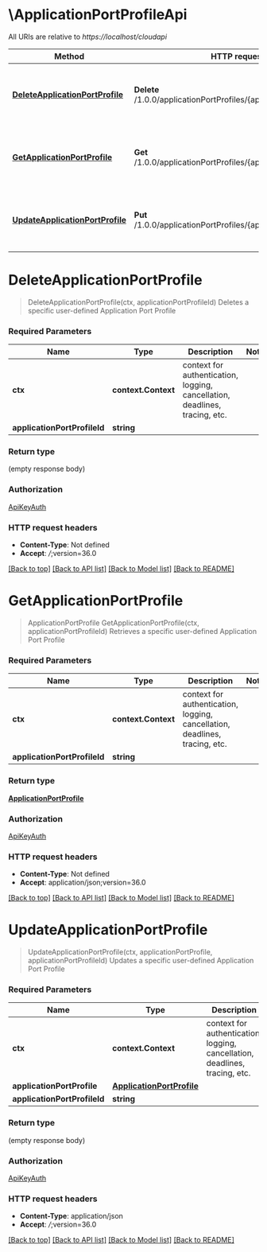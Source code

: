 # \ApplicationPortProfileApi

All URIs are relative to *https://localhost/cloudapi*

Method | HTTP request | Description
------------- | ------------- | -------------
[**DeleteApplicationPortProfile**](ApplicationPortProfileApi.md#DeleteApplicationPortProfile) | **Delete** /1.0.0/applicationPortProfiles/{applicationPortProfileId} | Deletes a specific user-defined Application Port Profile
[**GetApplicationPortProfile**](ApplicationPortProfileApi.md#GetApplicationPortProfile) | **Get** /1.0.0/applicationPortProfiles/{applicationPortProfileId} | Retrieves a specific user-defined Application Port Profile
[**UpdateApplicationPortProfile**](ApplicationPortProfileApi.md#UpdateApplicationPortProfile) | **Put** /1.0.0/applicationPortProfiles/{applicationPortProfileId} | Updates a specific user-defined Application Port Profile


# **DeleteApplicationPortProfile**
> DeleteApplicationPortProfile(ctx, applicationPortProfileId)
Deletes a specific user-defined Application Port Profile

### Required Parameters

Name | Type | Description  | Notes
------------- | ------------- | ------------- | -------------
 **ctx** | **context.Context** | context for authentication, logging, cancellation, deadlines, tracing, etc.
  **applicationPortProfileId** | **string**|  | 

### Return type

 (empty response body)

### Authorization

[ApiKeyAuth](../README.md#ApiKeyAuth)

### HTTP request headers

 - **Content-Type**: Not defined
 - **Accept**: *_/_*;version=36.0

[[Back to top]](#) [[Back to API list]](../README.md#documentation-for-api-endpoints) [[Back to Model list]](../README.md#documentation-for-models) [[Back to README]](../README.md)

# **GetApplicationPortProfile**
> ApplicationPortProfile GetApplicationPortProfile(ctx, applicationPortProfileId)
Retrieves a specific user-defined Application Port Profile

### Required Parameters

Name | Type | Description  | Notes
------------- | ------------- | ------------- | -------------
 **ctx** | **context.Context** | context for authentication, logging, cancellation, deadlines, tracing, etc.
  **applicationPortProfileId** | **string**|  | 

### Return type

[**ApplicationPortProfile**](ApplicationPortProfile.md)

### Authorization

[ApiKeyAuth](../README.md#ApiKeyAuth)

### HTTP request headers

 - **Content-Type**: Not defined
 - **Accept**: application/json;version=36.0

[[Back to top]](#) [[Back to API list]](../README.md#documentation-for-api-endpoints) [[Back to Model list]](../README.md#documentation-for-models) [[Back to README]](../README.md)

# **UpdateApplicationPortProfile**
> UpdateApplicationPortProfile(ctx, applicationPortProfile, applicationPortProfileId)
Updates a specific user-defined Application Port Profile

### Required Parameters

Name | Type | Description  | Notes
------------- | ------------- | ------------- | -------------
 **ctx** | **context.Context** | context for authentication, logging, cancellation, deadlines, tracing, etc.
  **applicationPortProfile** | [**ApplicationPortProfile**](ApplicationPortProfile.md)|  | 
  **applicationPortProfileId** | **string**|  | 

### Return type

 (empty response body)

### Authorization

[ApiKeyAuth](../README.md#ApiKeyAuth)

### HTTP request headers

 - **Content-Type**: application/json
 - **Accept**: *_/_*;version=36.0

[[Back to top]](#) [[Back to API list]](../README.md#documentation-for-api-endpoints) [[Back to Model list]](../README.md#documentation-for-models) [[Back to README]](../README.md)

